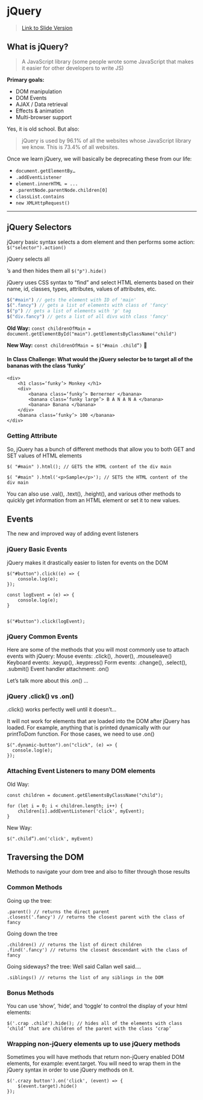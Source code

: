 # jQuery
> [Link to Slide Version](../images/jQuery.pdf)

## What is jQuery?
> A JavaScript library (some people wrote some JavaScript that makes it easier for other developers to write JS)

**Primary goals:**
- DOM manipulation
- DOM Events
- AJAX / Data retrieval
- Effects & animation
- Multi-browser support

Yes, it is old school. But also:
> jQuery is used by 96.1% of all the websites whose JavaScript library we know. This is 73.4% of all websites.

Once we learn jQuery, we will basically be deprecating these from our life:
- `document.getElementBy…`
- `.addEventListener`
- `element.innerHTML = ...`
- `.parentNode.parentNode.children[0]`
- `classList.contains`
- `new XMLHttpRequest()`

<hr>

## jQuery Selectors

jQuery basic syntax selects a dom element and then performs some action:
`$("selector").action()`

jQuery selects all <p>’s and then hides them all
`$("p").hide()`

jQuery uses CSS syntax to “find” and select HTML elements based on their name, id, classes, types, attributes, values of attributes, etc.
```js
$("#main") // gets the element with ID of 'main'
$(".fancy") // gets a list of elements with class of 'fancy'
$("p") // gets a list of elements with 'p' tag
$("div.fancy") // gets a list of all divs with class 'fancy'
 ```

**Old Way:**
`const childrenOfMain = document.getElementById("main").getElementsByClassName("child")`

**New Way:**
`const childrenOfMain = $("#main .child”)` 🎉

#### In Class Challenge: What would the jQuery selector be to target all of the bananas with the class ‘funky’
```
<div>
	<h1 class=‘funky’> Monkey </h1>
	<div>
		<banana class=‘funky’> Bernerner </banana>
		<banana class=‘funky large’> B A N A N A </banana>
		<banana> Banana </banana>
	</div>
	<banana class=‘funky’> 100 </banana>
</div>
```

### Getting Attribute
So, jQuery has a bunch of different methods that allow you to both GET and SET values of HTML elements
```
$( "#main" ).html(); // GETS the HTML content of the div main

$( "#main" ).html('<p>Sample</p>'); // SETS the HTML content of the div main
```

You can also use .val(), .text(), .height(), and various other methods to quickly get information from an HTML element or set it to new values.

## Events
The new and improved way of adding event listeners

### jQuery Basic Events
jQuery makes it drastically easier to listen for events on the DOM

```
$("#button").click((e) => {
	console.log(e);
});

const logEvent = (e) => {
	console.log(e);
}


$("#button").click(logEvent);
```
### jQuery Common Events

Here are some of the methods that you will most commonly use to attach events with jQuery:
Mouse events: .click(), .hover(), .mouseleave()
Keyboard events: .keyup(), .keypress()
Form events: .change(), .select(), .submit()
Event handler attachment: .on()

Let’s talk more about this .on() ...

### jQuery .click() vs .on()

.click() works perfectly well until it doesn’t...

It will not work for elements that are loaded into the DOM after jQuery has loaded. For example, anything that is printed dynamically with our printToDom function. For those cases, we need to use .on()

```
$(".dynamic-button").on("click", (e) => {
  console.log(e);
});
```

### Attaching Event Listeners to many DOM elements

Old Way:
```
const children = document.getElementsByClassName("child");

for (let i = 0; i < children.length; i++) {
	children[i].addEventListener('click', myEvent);
}
```

New Way:
```
$(".child”).on('click', myEvent)
```

## Traversing the DOM
Methods to navigate your dom tree and also to filter through those results

### Common Methods
Going up the tree:
```
.parent() // returns the direct parent
.closest('.fancy') // returns the closest parent with the class of fancy
```

Going down the tree
```
.children() // returns the list of direct children
.find('.fancy') // returns the closest descendant with the class of fancy
```
Going sideways? the tree: Well said Callan well said....

```
.siblings() // returns the list of any siblings in the DOM
```

### Bonus Methods
You can use ‘show’, ‘hide’, and ‘toggle’ to control the display of your html elements:

```
$('.crap .child').hide(); // hides all of the elements with class ‘child’ that are children of the parent with the class ‘crap’
```

### Wrapping non-jQuery elements up to use jQuery methods

Sometimes you will have methods that return non-jQuery enabled DOM elements, for example: event.target. You will need to wrap them in the jQuery syntax in order to use jQuery methods on it.

```
$('.crazy button').on('click', (event) => {
	$(event.target).hide()
});
```
